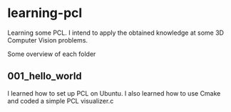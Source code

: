 # learning-pcl
Learning some PCL. I intend to apply the obtained knowledge at some 3D Computer Vision problems.

Some overview of each folder

## 001_hello_world

I learned how to set up PCL on Ubuntu. I also learned how to use Cmake and coded a simple PCL visualizer.c